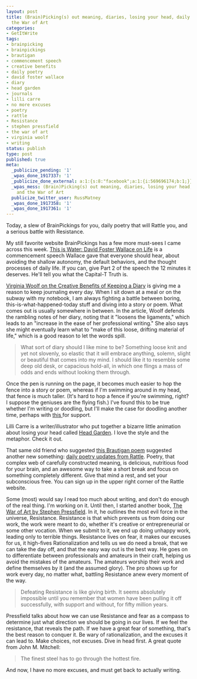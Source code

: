 ```yaml
---
layout: post
title: (Brain)Picking(s) out meaning, diaries, losing your head, daily poetry, and
  the War of Art
categories:
- GetItWrite
tags:
- brainpicking
- brainpickings
- brautigan
- commencement speech
- creative benefits
- daily poetry
- david foster wallace
- diary
- head garden
- journals
- lilli carre
- no more excuses
- poetry
- rattle
- Resistance
- stephen pressfield
- the war of art
- virginia woolf
- writing
status: publish
type: post
published: true
meta:
  _publicize_pending: '1'
  _wpas_done_1917337: '1'
  _publicize_done_external: a:1:{s:8:"facebook";a:1:{i:569696174;b:1;}}
  _wpas_mess: (Brain)Picking(s) out meaning, diaries, losing your head, daily poetry,
    and the War of Art
  publicize_twitter_user: RussMatney
  _wpas_done_1917358: '1'
  _wpas_done_1917361: '1'
---
```

Today, a slew of BrainPickings for you, daily poetry that will Rattle you, and a serious battle with Resistance.

My still favorite website BrainPickings has a few more must-sees I came across this week. <a title="This is Water: David Foster Wallace on Life" href="http://www.brainpickings.org/index.php/2012/09/12/this-is-water-david-foster-wallace/" target="_blank">This is Water: David Foster Wallace on Life</a> is a commencement speech Wallace gave that everyone should hear, about avoiding the shallow autonomy, the default behaviors, and the thought processes of daily life. If you can, give Part 2 of the speech the 12 minutes it deserves. He'll tell you what the Capital-T Truth is.

<a title="Virginia Woolf on the creative benefits of keeping a diary" href="http://www.brainpickings.org/index.php/2013/01/25/virginia-woolf-on-keeping-a-diary/" target="_blank">Virginia Woolf on the Creative Benefits of Keeping a Diary</a> is giving me a reason to keep journaling every day. When I sit down at a meal or on the subway with my notebook, I am always fighting a battle between boring, this-is-what-happened-today stuff and diving into a story or poem. What comes out is usually somewhere in between. In the article, Woolf defends the rambling notes of her diary, noting that it "loosens the ligaments," which leads to an "increase in the ease of her professional writing." She also says she might eventually learn what to "make of this loose, drifting material of life," which is a good reason to let the words spill.
<blockquote>What sort of diary should I like mine to be? Something loose knit and yet not slovenly, so elastic that it will embrace anything, solemn, slight or beautiful that comes into my mind. I should like it to resemble some deep old desk, or capacious hold-all, in which one flings a mass of odds and ends without looking them through.</blockquote>
Once the pen is running on the page, it becomes much easier to hop the fence into a story or poem, whereas if I'm swimming around in my head, that fence is much taller. (It's hard to hop a fence if you're swimming, right? I suppose the geniuses are the flying fish.) I've found this to be true whether I'm writing or doodling, but I'll make the case for doodling another time, perhaps with <a title="Dying art of doodling" href="http://scriptingthespectrum.wordpress.com/2012/10/08/the-dying-art-of-doodling/" target="_blank">this </a>for support.

Lilli Carre is a writer/illustrator who put together a bizarre little animation about losing your head called <a title="Head Garden" href="http://www.brainpickings.org/index.php/2013/01/14/head-garden-lilli-carre/" target="_blank">Head Garden</a>. I love the style and the metaphor. Check it out.

That same old friend who suggested <a title="Brautigan poem" href="http://allpoetry.com/poem/8508975-The_Galilee_Hitch-Hiker-by-Richard_Brautigan" target="_blank">this Brautigan poem</a> suggested another new something: <a title="Rattle poetry" href="http://www.rattle.com/poetry/" target="_blank">daily poetry updates from Rattle</a>. Poetry, that complex web of carefully constructed meaning, is delicious, nutritious food for your brain, and an awesome way to take a short break and focus on something completely different. Give that mind a rest, and set your subconscious free. You can sign up in the upper right corner of the Rattle website.

Some (most) would say I read too much about writing, and don't do enough of the real thing. I'm working on it. Until then, I started another book, <a title="The War of Art by Stephen Pressfield" href="http://www.amazon.com/War-Art-Through-Creative-Battles/dp/1936891026" target="_blank">The War of Art by Stephen Pressfield</a>. In it, he outlines the most evil force in the universe, Resistance. Resistance is that which prevents us from doing our work, the work were meant to do, whether it's creative or entrepreneurial or some other vocation. When we submit to it, we end up doing unhappy work, leading only to terrible things. Resistance lives on fear, it makes our excuses for us, it high-fives Rationalization and tells us we do need a break, that we can take the day off, and that the easy way out is the best way. He goes on to differentiate between professionals and amateurs in their craft, helping us avoid the mistakes of the amateurs. The amateurs worship their work and define themselves by it (and the assumed glory). The pro shows up for work every day, no matter what, battling Resistance anew every moment of the way.
<blockquote>Defeating Resistance is like giving birth. It seems absolutely impossible until you remember that women have been pulling it off successfully, with support and without, for fifty million years.</blockquote>
Pressfield talks about how we can use Resistance and fear as a compass to determine just what direction we should be going in our lives. If we feel the resistance, that reveals the path. If we have a great fear of something, that's the best reason to conquer it. Be wary of rationalization, and the excuses it can lead to. Make choices, not excuses. Dive in head first. A great quote from John M. Mitchell:
<blockquote>The finest steel has to go through the hottest fire.</blockquote>
And now, I have no more excuses, and must get back to actually writing.
